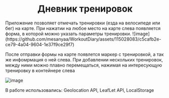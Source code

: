 <h1 style="text-align: center">Дневник тренировок</h1>
<p>Приложение позволяет отмечать тренировки (езда на велосипеде или бег) на карте. При нажатии на любое место на карте слева появляется форма, в которой можно указать параметры тренировки. 
  ![image](https://github.com/mesanyaa/WorkoutDiary/assets/115028083/c5cafb2e-ce79-4a04-9604-1e37f9ce29f7)

  <br> 
  
  После отправки формы на карте появлется маркер с тренировкой, а так же инфомрмация о ней слева. При добавлении нескольких тренировок, между ними можно плавно перемещаться, нажимая на интересующую тренировку в контейнере слева</p>
  ![image](https://github.com/mesanyaa/WorkoutDiary/assets/115028083/9ca4f83d-6899-41d2-b576-3a8824d737f6)

<p>В работе использовались: Geolocation API, LeafLet API, LocalStorage</p>
